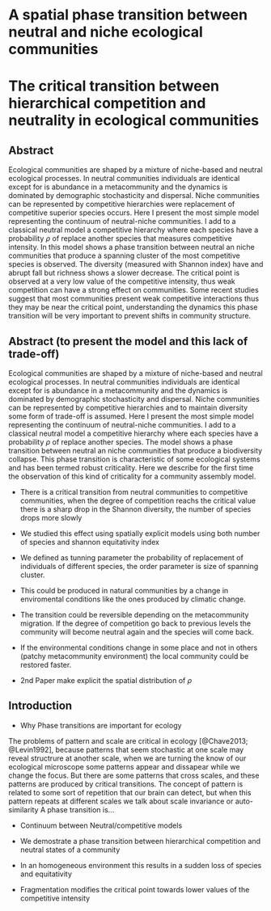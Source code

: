 # A spatial phase transition between neutral and niche ecological communities

# The critical transition between hierarchical competition and neutrality in ecological communities

## Abstract

Ecological communities are shaped by a mixture of niche-based and neutral ecological processes. In neutral communities individuals are identical except for is abundance in a metacommunity and the dynamics is dominated by demographic stochasticity and dispersal. Niche communities can be represented by competitive hierarchies were replacement of competitive superior species occurs. Here I present the most simple model representing the continuum of neutral-niche communities. I add to a classical neutral model a competitive hierarchy where each species have a probability $\rho$ of replace another species that measures competitive intensity. 
In this model shows a phase transition between neutral an niche communities that produce a spanning cluster of the most competitive species is observed. The diversity (measured with Shannon index) have and abrupt fall but richness shows a slower decrease. The critical point is observed at a very low value of the competitive intensity, thus weak competition can have a strong effect on communities. Some recent studies suggest that most communities present weak competitive interactions thus they may be near the critical point, understanding the dynamics this phase transition will be very important to prevent shifts in community structure.  

## Abstract (to present the model and this lack of trade-off)

Ecological communities are shaped by a mixture of niche-based and neutral ecological processes. In neutral communities individuals are identical except for is abundance in a metacommunity and the dynamics is dominated by demographic stochasticity and dispersal. Niche communities can be represented by competitive hierarchies and to maintain diversity some form of trade-off is assumed. Here I present the most simple model representing the continuum of neutral-niche communities. I add to a classical neutral model a competitive hierarchy where each species have a probability $\rho$ of replace another species. 
The model shows a phase transition between neutral an niche communities that produce a biodiversity collapse. This phase transition is characteristic of some ecological systems and has been termed robust criticality. Here we describe for the first time the observation of this kind of criticality for a community assembly model.  

* There is a critical transition from neutral communities to competitive communities, when the degree of competition reachs the critical value there is a sharp drop in the Shannon diversity, the number of species drops more slowly

* We studied this effect using spatially explicit models using both number of species and shannon equitativity index 

* We defined as tunning parameter the probability of replacement of individuals of different species, the order parameter is size of spanning cluster.

* This could be produced in natural communities by a change in enviromental conditions like the ones produced by climatic change. 
* The transition could be reversible depending on the metacommunity migration. If the degree of competition go back to previous levels the community will become neutral again and the species will come back. 

* If the environmental conditions change in some place and not in others (patchy metacommunity environment) the local community could be restored faster.

* 2nd Paper make explicit the spatial distribution of $\rho$ 

## Introduction


* Why Phase transitions are important for ecology

The problems of pattern and scale are critical in ecology [@Chave2013; @Levin1992], because patterns that seem stochastic at one scale may reveal structrure at another scale, when we are turning the know of our ecological microscope some patterns appear and dissapear while we change the focus. But there are some patterns that cross scales, and these patterns are produced by critical transitions. The concept of pattern is related to some sort of repetition that our brain can detect, but when this pattern repeats at different scales we talk about scale invariance or auto-similarity  A phase transition is... 

* Continuum between Neutral/competitive models 


* We demostrate a phase transition between hierarchical competition and neutral states of a community 

* In an homogeneous environment this results in a sudden loss of species and equitativity

* Fragmentation modifies the critical point towards lower values of the competitive intensity

